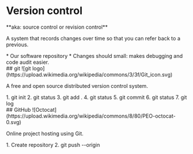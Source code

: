 # Version control
<section>
**aka: source control or revision control**

A system that records changes over time so that you can refer back to a previous.
<aside class="notes">
* Our software repository
* Changes should small: makes debugging and code audit easier.
</aside>
</section>
<!-- -->
<section>
## git
![git logo](https://upload.wikimedia.org/wikipedia/commons/3/3f/Git_icon.svg)

A free and open source distributed version control system.
<aside class="notes">
1. git init
2. git status
3. git add .
4. git status
5. git commit
6. git status
7. git log
</aside>
</section>
<!-- -->
<section>
## GitHub
![Octocat](https://upload.wikimedia.org/wikipedia/commons/8/80/PEO-octocat-0.svg)

Online project hosting using Git.
<aside class="notes">
1. Create repository
2. git push --origin
</aside>
</section>
<!-- -->
